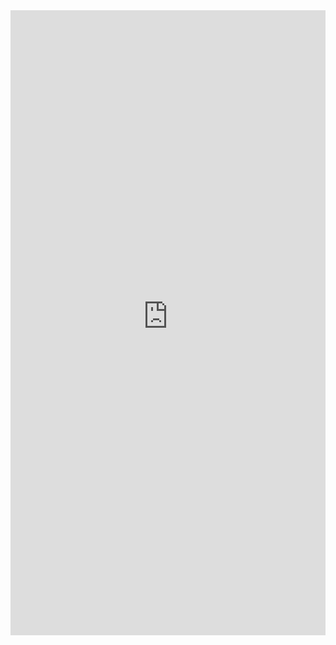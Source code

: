 <iframe scrolling='no' height='1000' title='Button Example' src='http://fabricweb.z5.web.core.windows.net/pr-deploy-site/refs/pull/9333/merge/fabric-website-resources/dist/index.html#/examples/button?docsExample=true' frameborder='no' allowtransparency='true' allowfullscreen='true' style='width: 100%;'>